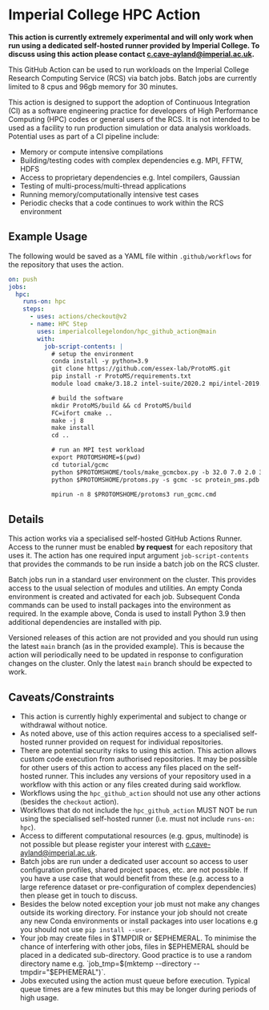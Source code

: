 # Imperial College HPC Action

**This action is currently extremely experimental and will only work when run
using a dedicated self-hosted runner provided by Imperial College. To discuss
using this action please contact c.cave-ayland@imperial.ac.uk.**

This GitHub Action can be used to run workloads on the Imperial College Research
Computing Service (RCS) via batch jobs. Batch jobs are currently limited to 8
cpus and 96gb memory for 30 minutes.

This action is designed to support the adoption of Continuous Integration (CI)
as a software engineering practice for developers of High Performance Computing
(HPC) codes or general users of the RCS. It is not intended to be used as a
facility to run production simulation or data analysis workloads. Potential uses
as part of a CI pipeline include:

* Memory or compute intensive compilations
* Building/testing codes with complex dependencies e.g. MPI, FFTW, HDFS
* Access to proprietary dependencies e.g. Intel compilers, Gaussian
* Testing of multi-process/multi-thread applications
* Running memory/computationally intensive test cases
* Periodic checks that a code continues to work within the RCS environment

## Example Usage

The following would be saved as a YAML file within `.github/workflows` for the
repository that uses the action.

```yaml
on: push
jobs:
  hpc:
    runs-on: hpc
    steps:
      - uses: actions/checkout@v2
      - name: HPC Step
        uses: imperialcollegelondon/hpc_github_action@main
        with:
          job-script-contents: |
            # setup the environment
            conda install -y python=3.9
            git clone https://github.com/essex-lab/ProtoMS.git
            pip install -r ProtoMS/requirements.txt
            module load cmake/3.18.2 intel-suite/2020.2 mpi/intel-2019.6.166

            # build the software
            mkdir ProtoMS/build && cd ProtoMS/build
            FC=ifort cmake ..
            make -j 8
            make install
            cd ..

            # run an MPI test workload
            export PROTOMSHOME=$(pwd)
            cd tutorial/gcmc
            python $PROTOMSHOME/tools/make_gcmcbox.py -b 32.0 7.0 2.0 3.5 4.0 8.0 -o gcmc_box.pdb
            python $PROTOMSHOME/protoms.py -s gcmc -sc protein_pms.pdb --gcmcbox gcmc_box.pdb --adams {-24..-17} --nequil 0 --nprod 100

            mpirun -n 8 $PROTOMSHOME/protoms3 run_gcmc.cmd
```

## Details

This action works via a specialised self-hosted GitHub Actions Runner. Access to
the runner must be enabled **by request** for each repository that uses it. The
action has one required input argument `job-script-contents` that provides the
commands to be run inside a batch job on the RCS cluster.

Batch jobs run in a standard user environment on the cluster. This provides
access to the usual selection of modules and utilities. An empty Conda
environment is created and activated for each job. Subsequent Conda commands can
be used to install packages into the environment as required. In the example
above, Conda is used to install Python 3.9 then additional dependencies are
installed with pip.

Versioned releases of this action are not provided and you should run using the
latest `main` branch (as in the provided example). This is because the action
will periodically need to be updated in response to configuration changes on the
cluster. Only the latest `main` branch should be expected to work.

## Caveats/Constraints

* This action is currently highly experimental and subject to change or
  withdrawal without notice.
* As noted above, use of this action requires access to a specialised
  self-hosted runner provided on request for individual repositories.
* There are potential security risks to using this action. This action allows
  custom code execution from authorised repositories. It may be possible for
  other users of this action to access any files placed on the self-hosted
  runner. This includes any versions of your repository used in a workflow with
  this action or any files created during said workflow.
* Workflows using the `hpc_github_action` should not use any other actions
  (besides the `checkout` action).
* Workflows that do not include the `hpc_github_action` MUST NOT be run using
  the specialised self-hosted runner (i.e. must not include `runs-on: hpc`).
* Access to different computational resources (e.g. gpus, multinode) is not
  possible but please register your interest with c.cave-ayland@imperial.ac.uk.
* Batch jobs are run under a dedicated user account so access to user
  configuration profiles, shared project spaces, etc. are not possible. If you
  have a use case that would benefit from these (e.g. access to a large
  reference dataset or pre-configuration of complex dependencies) then please
  get in touch to discuss.
* Besides the below noted exception your job must not make any changes outside
  its working directory. For instance your job should not create any new Conda
  environments or install packages into user locations e.g you should not use
  `pip install --user`.
* Your job may create files in $TMPDIR or $EPHEMERAL. To minimise the chance of
  interfering with other jobs, files in $EPHEMERAL should be placed in a
  dedicated sub-directory. Good practice is to use a random directory name e.g.
  `job_tmp=$(mktemp --directory --tmpdir="$EPHEMERAL")`.
* Jobs executed using the action must queue before execution. Typical queue
  times are a few minutes but this may be longer during periods of high usage.
